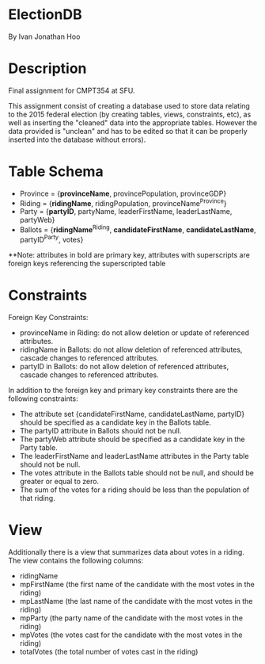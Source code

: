 # ElectionDB
By Ivan Jonathan Hoo

# Description
Final assignment for CMPT354 at SFU.

This assignment consist of creating a database used to store data relating to the 2015 federal election (by creating tables, views, constraints, etc), as well as inserting the "cleaned" data into the appropriate tables. However the data provided is "unclean" and has to be edited so that it can be properly inserted into the database without errors).

# Table Schema
- Province = {**provinceName**, provincePopulation, provinceGDP}
- Riding = {**ridingName**, ridingPopulation, provinceName<sup>Province</sup>}
- Party = {**partyID**, partyName, leaderFirstName, leaderLastName, partyWeb}
- Ballots = {**ridingName**<sup>Riding</sup>, **candidateFirstName**, **candidateLastName**, partyID<sup>Party</sup>,  votes}

**Note: attributes in bold are primary key, attributes with superscripts are foreign keys referencing the superscripted table

# Constraints
Foreign Key Constraints:
- provinceName in Riding: do not allow deletion or update of referenced attributes.
- ridingName in Ballots: do not allow deletion of referenced attributes, cascade changes to referenced attributes.
- partyID in Ballots: do not allow deletion of referenced attributes, cascade changes to referenced attributes.
 
In addition to the foreign key and primary key constraints there are the following constraints:
- The attribute set {candidateFirstName, candidateLastName, partyID} should be specified as a candidate key in the Ballots table.
- The partyID attribute in Ballots should not be null.
- The partyWeb attribute should be specified as a candidate key in the Party table.
- The leaderFirstName and leaderLastName attributes in the Party table should not be null.
- The votes attribute in the Ballots table should not be null, and should be greater or equal to zero.
- The sum of the votes for a riding should be less than the population of that riding.

# View
Additionally there is a view that summarizes data about votes in a riding. The view contains the following columns:
- ridingName
- mpFirstName (the first name of the candidate with the most votes in the riding)
- mpLastName (the last name of the candidate with the most votes in the riding)
- mpParty (the party name of the candidate with the most votes in the riding)
- mpVotes (the votes cast for the candidate with the most votes in the riding)
- totalVotes (the total number of votes cast in the riding)
